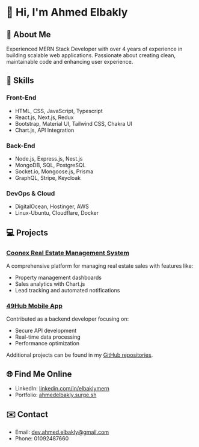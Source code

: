 # 👋 Hi, I'm Ahmed Elbakly

## 🌟 About Me
Experienced MERN Stack Developer with over 4 years of experience in building scalable web applications. Passionate about creating clean, maintainable code and enhancing user experience.

## 🚀 Skills
### Front-End
- HTML, CSS, JavaScript, Typescript
- React.js, Next.js, Redux
- Bootstrap, Material UI, Tailwind CSS, Chakra UI
- Chart.js, API Integration

### Back-End
- Node.js, Express.js, Nest.js
- MongoDB, SQL, PostgreSQL
- Socket.io, Mongoose.js, Prisma
- GraphQL, Stripe, Keycloak

### DevOps & Cloud
- DigitalOcean, Hostinger, AWS
- Linux-Ubuntu, Cloudflare, Docker

## 💻 Projects
### [Coonex Real Estate Management System](https://crm.coonex.io)
A comprehensive platform for managing real estate sales with features like:
- Property management dashboards
- Sales analytics with Chart.js
- Lead tracking and automated notifications

### [49Hub Mobile App](https://play.google.com/store/apps/details?id=com.fourtyninehub.fourtynine&hl=en_NZ)
Contributed as a backend developer focusing on:
- Secure API development
- Real-time data processing
- Performance optimization

Additional projects can be found in my [GitHub repositories](https://github.com/ahmedelbakly).

## 🌐 Find Me Online
- LinkedIn: [linkedin.com/in/elbaklymern](https://linkedin.com/in/elbaklymern)
- Portfolio: [ahmedelbakly.surge.sh](https://ahmedelbakly.surge.sh)

## ✉️ Contact
- Email: dev.ahmed.elbakly@gmail.com
- Phone: 01092487660



